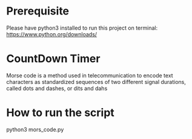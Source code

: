 # Prerequisite 
Please have python3 installed to run this project on terminal: https://www.python.org/downloads/


# CountDown Timer
Morse code is a method used in telecommunication to encode text characters as standardized sequences of two different signal durations, called dots and dashes, or dits and dahs

# How to run the script
python3 mors_code.py

